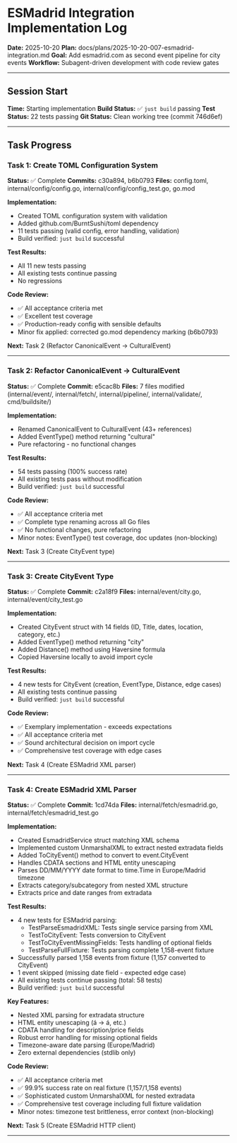 # ESMadrid Integration Implementation Log

**Date:** 2025-10-20
**Plan:** docs/plans/2025-10-20-007-esmadrid-integration.md
**Goal:** Add esmadrid.com as second event pipeline for city events
**Workflow:** Subagent-driven development with code review gates

---

## Session Start

**Time:** Starting implementation
**Build Status:** ✅ `just build` passing
**Test Status:** 22 tests passing
**Git Status:** Clean working tree (commit 746d6ef)

---

## Task Progress

### Task 1: Create TOML Configuration System
**Status:** ✅ Complete
**Commits:** c30a894, b6b0793
**Files:** config.toml, internal/config/config.go, internal/config/config_test.go, go.mod

**Implementation:**
- Created TOML configuration system with validation
- Added github.com/BurntSushi/toml dependency
- 11 tests passing (valid config, error handling, validation)
- Build verified: `just build` successful

**Test Results:**
- All 11 new tests passing
- All existing tests continue passing
- No regressions

**Code Review:**
- ✅ All acceptance criteria met
- ✅ Excellent test coverage
- ✅ Production-ready config with sensible defaults
- Minor fix applied: corrected go.mod dependency marking (b6b0793)

**Next:** Task 2 (Refactor CanonicalEvent → CulturalEvent)

---

### Task 2: Refactor CanonicalEvent → CulturalEvent
**Status:** ✅ Complete
**Commit:** e5cac8b
**Files:** 7 files modified (internal/event/, internal/fetch/, internal/pipeline/, internal/validate/, cmd/buildsite/)

**Implementation:**
- Renamed CanonicalEvent to CulturalEvent (43+ references)
- Added EventType() method returning "cultural"
- Pure refactoring - no functional changes

**Test Results:**
- 54 tests passing (100% success rate)
- All existing tests pass without modification
- Build verified: `just build` successful

**Code Review:**
- ✅ All acceptance criteria met
- ✅ Complete type renaming across all Go files
- ✅ No functional changes, pure refactoring
- Minor notes: EventType() test coverage, doc updates (non-blocking)

**Next:** Task 3 (Create CityEvent type)

---

### Task 3: Create CityEvent Type
**Status:** ✅ Complete
**Commit:** c2a18f9
**Files:** internal/event/city.go, internal/event/city_test.go

**Implementation:**
- Created CityEvent struct with 14 fields (ID, Title, dates, location, category, etc.)
- Added EventType() method returning "city"
- Added Distance() method using Haversine formula
- Copied Haversine locally to avoid import cycle

**Test Results:**
- 4 new tests for CityEvent (creation, EventType, Distance, edge cases)
- All existing tests continue passing
- Build verified: `just build` successful

**Code Review:**
- ✅ Exemplary implementation - exceeds expectations
- ✅ All acceptance criteria met
- ✅ Sound architectural decision on import cycle
- ✅ Comprehensive test coverage with edge cases

**Next:** Task 4 (Create ESMadrid XML parser)

---

### Task 4: Create ESMadrid XML Parser
**Status:** ✅ Complete
**Commit:** 1cd74da
**Files:** internal/fetch/esmadrid.go, internal/fetch/esmadrid_test.go

**Implementation:**
- Created EsmadridService struct matching XML schema
- Implemented custom UnmarshalXML to extract nested extradata fields
- Added ToCityEvent() method to convert to event.CityEvent
- Handles CDATA sections and HTML entity unescaping
- Parses DD/MM/YYYY date format to time.Time in Europe/Madrid timezone
- Extracts category/subcategory from nested XML structure
- Extracts price and date ranges from extradata

**Test Results:**
- 4 new tests for ESMadrid parsing:
  - TestParseEsmadridXML: Tests single service parsing from XML
  - TestToCityEvent: Tests conversion to CityEvent
  - TestToCityEventMissingFields: Tests handling of optional fields
  - TestParseFullFixture: Tests parsing complete 1,158-event fixture
- Successfully parsed 1,158 events from fixture (1,157 converted to CityEvent)
- 1 event skipped (missing date field - expected edge case)
- All existing tests continue passing (total: 58 tests)
- Build verified: `just build` successful

**Key Features:**
- Nested XML parsing for extradata structure
- HTML entity unescaping (&aacute; → á, etc.)
- CDATA handling for description/price fields
- Robust error handling for missing optional fields
- Timezone-aware date parsing (Europe/Madrid)
- Zero external dependencies (stdlib only)

**Code Review:**
- ✅ All acceptance criteria met
- ✅ 99.9% success rate on real fixture (1,157/1,158 events)
- ✅ Sophisticated custom UnmarshalXML for nested extradata
- ✅ Comprehensive test coverage including full fixture validation
- Minor notes: timezone test brittleness, error context (non-blocking)

**Next:** Task 5 (Create ESMadrid HTTP client)

---
